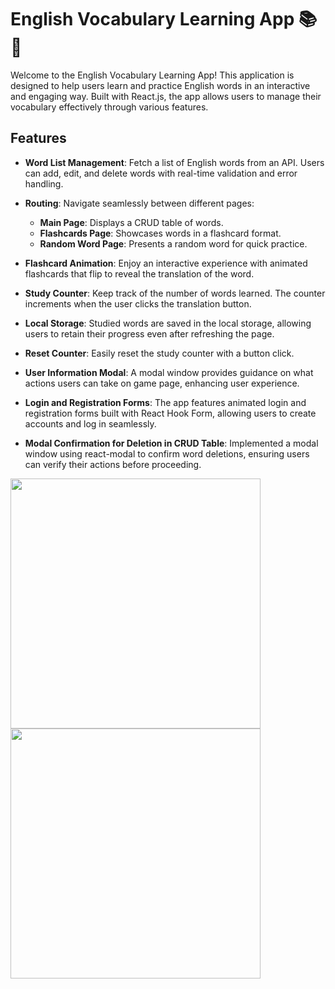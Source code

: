 
# English Vocabulary Learning App 📚📖

Welcome to the English Vocabulary Learning App! This application is designed to help users learn and practice English words in an interactive and engaging way. Built with React.js, the app allows users to manage their vocabulary effectively through various features.

## Features

- **Word List Management**: Fetch a list of English words from an API. Users can add, edit, and delete words with real-time validation and error handling.
  
- **Routing**: Navigate seamlessly between different pages:
  - **Main Page**: Displays a CRUD table of words. 
  - **Flashcards Page**: Showcases words in a flashcard format.
  - **Random Word Page**: Presents a random word for quick practice.

- **Flashcard Animation**: Enjoy an interactive experience with animated flashcards that flip to reveal the translation of the word.

- **Study Counter**: Keep track of the number of words learned. The counter increments when the user clicks the translation button.

- **Local Storage**: Studied words are saved in the local storage, allowing users to retain their progress even after refreshing the page.

- **Reset Counter**: Easily reset the study counter with a button click.

- **User  Information Modal**: A modal window provides guidance on what actions users can take on game page, enhancing user experience.
  
- **Login and Registration Forms**: The app features animated login and registration forms built with React Hook Form, allowing users to create accounts and log in seamlessly.

- **Modal Confirmation for Deletion in CRUD Table**: Implemented a modal window using react-modal to confirm word deletions, ensuring users can verify their actions before proceeding.

<img src="https://github.com/user-attachments/assets/9826a020-6acc-43ef-8e63-595d940eb1ba" width="400">
<img src="https://github.com/user-attachments/assets/3a1e658e-2686-4d4c-9cc9-19f4b0bba881" width="400">
